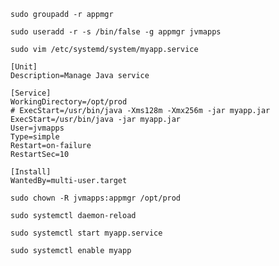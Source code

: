

```sudo groupadd -r appmgr```

```sudo useradd -r -s /bin/false -g appmgr jvmapps```

```sudo vim /etc/systemd/system/myapp.service```

```
[Unit]
Description=Manage Java service

[Service]
WorkingDirectory=/opt/prod
# ExecStart=/usr/bin/java -Xms128m -Xmx256m -jar myapp.jar
ExecStart=/usr/bin/java -jar myapp.jar
User=jvmapps
Type=simple
Restart=on-failure
RestartSec=10

[Install]
WantedBy=multi-user.target
```

`sudo chown -R jvmapps:appmgr /opt/prod`

`sudo systemctl daemon-reload`

`sudo systemctl start myapp.service`

`sudo systemctl enable myapp`
